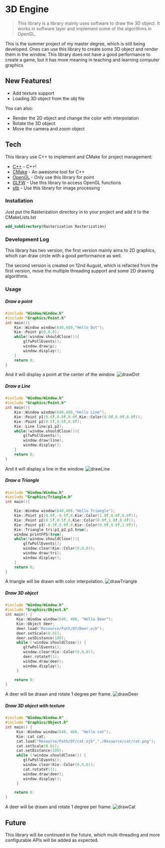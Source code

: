 # 3D Engine



> This library is a library mainly uses software to draw the 3D object. It works in software layer and implement some of the algorithms in OpenGL.

This is the summer project of my master degree, which is still being developed. Ones can use this library to create some 3D object and render them in the window. This library does not have a good performance to create a game, but it has more meaning in teaching and learning computer graphics

## New Features!

  - Add texture support
  - Loading 3D object from the obj file


You can also:
  - Render the 2D object and change the color with interpolation
  - Rotate the 3D object
  - Move the camera and zoom object



## Tech

This library use C++ to implement and CMake for project management:

* [C++](https://en.cppreference.com/w/) - C++!
* [CMake](https://cmake.org/) - An awesome tool for C++
* [OpenGL](https://www.opengl.org/) - Only use this library for point
* [GLFW](https://www.glfw.org/) - Use this library to access OpenGL functions
* [stb](https://github.com/nothings/stb) - Use this library for image processing


### Installation

Just put the Rasterization directory in to your project and add it to the CMakeLists.txt
```CMake
add_subdirectory(Rasterization Rasterization)
```


### Development Log
This library has two version, the first version mainly aims to 2D graphics, which can draw circle with a good performaince as well.

The second version is created on 12nd August, which is refacted from the first version, move the multiple threading support and some 2D drawing algorithms.

### Usage
##### Draw a point

```C++
#include "Window/Window.h"
#include "Graphics/Point.h"
int main(){
    Kie::Window window(640,480,"Hello Dot");
    Kie::Point p(0,0,0);
    while(!window.shouldClose()){
        glfwPollEvents();
        window.draw(p);
        window.display();
    }
    return 0;
}
```
And it will display a point at the center of the window.
![drawDot](./Resource/img/drawDot.PNG)

##### Draw a Line
```C++
#include "Window/Window.h"
#include "Graphics/Point.h"
int main(){
    Kie::Window window(640,480,"Hello Line");
    Kie::Point p1(0.0f,0.0f,0.0f,Kie::Color(0.0f,0.0f,0.0f));
    Kie::Point p2(0.5f,0.5f,0.0f);
    Kie::Line line(p1,p2);
    while(!window.shouldClose()){
        glfwPollEvents();
        window.draw(line);
        window.display();
    }
    return 0;
}
```
And it will display a line in the window.
![drawLine](./Resource/img/drawLine.PNG)

##### Draw a Triangle
```C++
#include "Window/Window.h"
#include "Graphics/Triangle.h"
int main(){

    Kie::Window window(640,480,"Hello Triangle");
    Kie::Point p1(0.0f,-0.5f,0,Kie::Color(1.0f,0.0f,0.0f));
    Kie::Point p2(0.5f,0.5f,0,Kie::Color(0.0f,1.0f,0.0f));
    Kie::Point p3(-0.5f,0.0f,0,Kie::Color(0.0f,0.0f,1.0f));
    Kie::Triangle tri(p1,p2,p3,true);
    window.printFPS(true);
    while(!window.shouldClose()){
        glfwPollEvents();
        window.clear(Kie::Color(0,0,0));
        window.draw(tri);
        window.display();
    }
    return 0;
}

```
A triangle will be drawn with color interpolation.
![drawTriangle](./Resource/img/drawTriangle.PNG)

##### Draw 3D object
```C++
#include "Window/Window.h"
#include "Graphics/Object.h"
int main() {
     Kie::Window window(640, 480, "Hello Deer");
     Kie::Object deer;
     deer.load("Resource/Path/Of/Deer.ojb");
     deer.setScale(0.01);
     deer.setDistance(100);
     while (!window.shouldClose()) {
        glfwPollEvents();
        window.clear(Kie::Color(0,0,0));
        deer.rotateY(1);
        window.draw(deer);
        window.display();
     }

    return 0;
}

```
A deer will be drawn and rotate 1 degree per frame.
![drawDeer](./Resource/img/drawDeer.PNG)

##### Draw 3D object with texture
```C++
#include "Window/Window.h"
#include "Graphics/Object.h"
int main() {
     Kie::Window window(640, 480, "Hello cat");
     Kie::cat cat;
     cat.load("Resource/Path/Of/cat.ojb","./Resource/cat/cat.png");
     cat.setScale(0.01);
     cat.setDistance(100);
     while (!window.shouldClose()) {
        glfwPollEvents();
        window.clear(Kie::Color(0,0,0));
        cat.rotateY(1);
        window.draw(deer);
        window.display();
     }

    return 0;
}

```
A deer will be drawn and rotate 1 degree per frame.
![drawCat](./Resource/img/drawCat.PNG)

## Future
This library will be continued in the future, which multi-threading and more configurable APIs will be added as expected.

